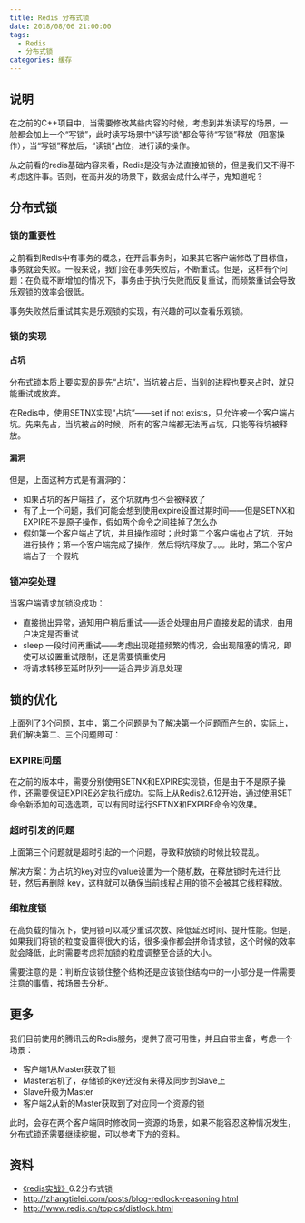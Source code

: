 ```yaml
---
title: Redis 分布式锁
date: 2018/08/06 21:00:00
tags:
  - Redis
  - 分布式锁
categories: 缓存
---
```


## 说明

在之前的C++项目中，当需要修改某些内容的时候，考虑到并发读写的场景，一般都会加上一个“写锁”，此时读写场景中“读写锁”都会等待“写锁”释放（阻塞操作），当“写锁”释放后，“读锁”占位，进行读的操作。

从之前看的redis基础内容来看，Redis是没有办法直接加锁的，但是我们又不得不考虑这件事。否则，在高并发的场景下，数据会成什么样子，鬼知道呢？
<!-- more -->

## 分布式锁

### 锁的重要性

之前看到Redis中有事务的概念，在开启事务时，如果其它客户端修改了目标值，事务就会失败。一般来说，我们会在事务失败后，不断重试。但是，这样有个问题：在负载不断增加的情况下，事务由于执行失败而反复重试，而频繁重试会导致乐观锁的效率会很低。

事务失败然后重试其实是乐观锁的实现，有兴趣的可以查看乐观锁。

### 锁的实现
#### 占坑
分布式锁本质上要实现的是先“占坑”，当坑被占后，当别的进程也要来占时，就只能重试或放弃。 

在Redis中，使用SETNX实现“占坑”——set if not exists，只允许被一个客户端占坑。先来先占，当坑被占的时候，所有的客户端都无法再占坑，只能等待坑被释放。

#### 漏洞
但是，上面这种方式是有漏洞的：

- 如果占坑的客户端挂了，这个坑就再也不会被释放了
- 有了上一个问题，我们可能会想到使用expire设置过期时间——但是SETNX和EXPIRE不是原子操作，假如两个命令之间挂掉了怎么办
- 假如第一个客户端占了坑，并且操作超时；此时第二个客户端也占了坑，开始进行操作；第一个客户端完成了操作，然后将坑释放了。。。此时，第二个客户端占了一个假坑

### 锁冲突处理
当客户端请求加锁没成功：

- 直接抛出异常，通知用户稍后重试——适合处理由用户直接发起的请求，由用户决定是否重试
- sleep 一段时间再重试——考虑出现碰撞频繁的情况，会出现阻塞的情况，即使可以设置重试限制，还是需要慎重使用
- 将请求转移至延时队列——适合异步消息处理

## 锁的优化

上面列了3个问题，其中，第二个问题是为了解决第一个问题而产生的，实际上，我们解决第二、三个问题即可：

### EXPIRE问题

在之前的版本中，需要分别使用SETNX和EXPIRE实现锁，但是由于不是原子操作，还需要保证EXPIRE必定执行成功。实际上从Redis2.6.12开始，通过使用SET命令新添加的可选选项，可以有同时运行SETNX和EXPIRE命令的效果。

### 超时引发的问题

上面第三个问题就是超时引起的一个问题，导致释放锁的时候比较混乱。

解决方案：为占坑的key对应的value设置为一个随机数，在释放锁时先进行比较，然后再删除 key，这样就可以确保当前线程占用的锁不会被其它线程释放。 

### 细粒度锁

在高负载的情况下，使用锁可以减少重试次数、降低延迟时间、提升性能。但是，如果我们将锁的粒度设置得很大的话，很多操作都会拼命请求锁，这个时候的效率就会降低，此时需要考虑将加锁的粒度调整至合适的大小。

需要注意的是：判断应该锁住整个结构还是应该锁住结构中的一小部分是一件需要注意的事情，按场景去分析。

## 更多

我们目前使用的腾讯云的Redis服务，提供了高可用性，并且自带主备，考虑一个场景：

- 客户端1从Master获取了锁
- Master宕机了，存储锁的key还没有来得及同步到Slave上
- Slave升级为Master
- 客户端2从新的Master获取到了对应同一个资源的锁

此时，会存在两个客户端同时修改同一资源的场景，如果不能容忍这种情况发生，分布式锁还需要继续挖掘，可以参考下方的资料。

## 资料

- [《redis实战》](http://redisinaction.com/)6.2分布式锁
- http://zhangtielei.com/posts/blog-redlock-reasoning.html
- http://www.redis.cn/topics/distlock.html